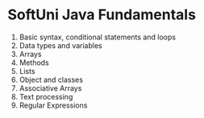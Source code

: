 # SoftUni Java Fundamentals

1. Basic syntax, conditional statements and loops
2. Data types and variables
3. Arrays
4. Methods
5. Lists
6. Object and classes
7. Associative Arrays
8. Text processing
9. Regular Expressions
